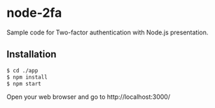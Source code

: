 # node-2fa
Sample code for Two-factor authentication with Node.js presentation.


## Installation

```bash
$ cd ./app
$ npm install
$ npm start
```

Open your web browser and go to http://localhost:3000/
